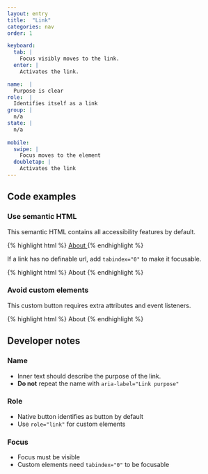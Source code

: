 ```yaml
---
layout: entry
title:  "Link"
categories: nav
order: 1

keyboard:
  tab: |
    Focus visibly moves to the link.
  enter: |
    Activates the link.

name:  |
  Purpose is clear
role:  |
  Identifies itself as a link
group: |
  n/a
state: |
  n/a
            
mobile:
  swipe: |
    Focus moves to the element
  doubletap: |
    Activates the link
---
```


## Code examples

### Use semantic HTML
This semantic HTML contains all accessibility features by default. 

{% highlight html %}
<a href="/about/">
  About
</a>
{% endhighlight %}

If a link has no definable url, add `tabindex="0"` to make it focusable.

{% highlight html %}
<a tabindex="0">
  About
</a>
{% endhighlight %}

### Avoid custom elements
This custom button requires extra attributes and event listeners.

{% highlight html %}
<custom-element role="link" tabindex="0">
  About
</custom-label>
{% endhighlight %}



## Developer notes

### Name
- Inner text should describe the purpose of the link.
- **Do not** repeat the name with `aria-label="Link purpose"` 

### Role
- Native button identifies as button by default
- Use `role="link"` for custom elements

### Focus
- Focus must be visible
- Custom elements need `tabindex="0"` to be focusable

